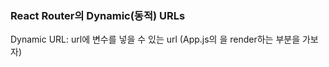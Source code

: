 ### React Router의 Dynamic(동적) URLs

Dynamic URL: url에 변수를 넣을 수 있는 url
(App.js의 <Detail/>을 render하는 부분을 가보자)

